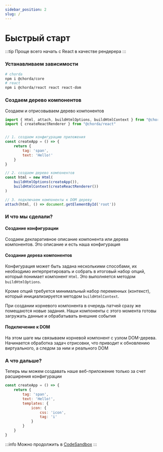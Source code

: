 ```yaml
---
sidebar_position: 2
slug: /
---
```


# Быстрый старт

:::tip
Проще всего начать с React в качестве рендерера
:::

### Устанавливаем зависимости

```bash
# chorda
npm i @chorda/core
# react
npm i @chorda/react react react-dom
```

### Создаем дерево компонентов

Создаем и отрисовываем дерево компонентов

```javascript
import { Html, attach, buildHtmlOptions, buildHtmlContext } from "@chorda/core"
import { createReactRenderer } from "@chorda/react"


// 1. создаем конфигурацию приложения
const createApp = () => {
    return {
        tag: 'span',
        text: 'Hello!'
    }
}

// 2. создаем дерево компонентов
const html = new Html(
    buildHtmlOptions(createApp()),
    buildHtmlContext(createReactRenderer())
)

// 3. подключаем компоненты к DOM дереву
attach(html, () => document.getElementById('root'))

```


### И что мы сделали?

#### Создание конфигурации

Создаем декларативное описание компонента или дерева компонентов. Это описание и есть наша конфигурация

#### Создание дерева компонентов

Конфигурация может быть задана несколькими способами, их необходимо интерпретировать и собрать в итоговый набор опций, который понимает компонент `Html`. Это выполняется методом `buildHtmlOptions`.

Кроме опций требуется минимальный набор переменных (контекст), который инициализируется методом `buildHtmlContext`.

При создании корневого компонента в очередь патчей сразу же помещаются новые задания. Наши компоненты с этого момента готовы загружать данные и обрабатывать внешние события

#### Подключение к DOM

На этом шаге мы связываем корневой компонент с узлом DOM-дерева. Начинается обработка задач отрисовки, что приводит к обновлению виртуального, а следом за ним и реального DOM


### А что дальше?

Теперь мы можем создавать наше веб-приложение только за счет расширения конфигурации

```javascript
const createApp = () => {
    return {
        tag: 'span',
        text: 'Hello!',
        templates: {
            icon: {
                css: 'icon',
                tag: 'i'
            }
        }
    }
}
```

:::info
Можно продолжить в [CodeSandbox](https://codesandbox.io/s/yq6fo)
:::